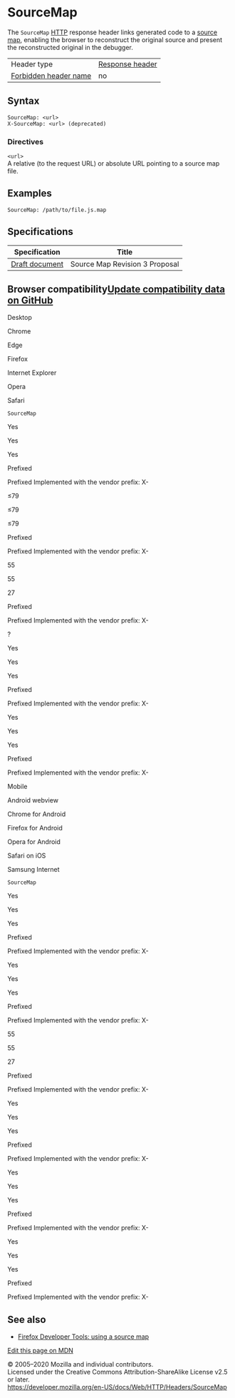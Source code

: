 SourceMap
=========

The `SourceMap` [HTTP](../index) response header links generated code to a [source map](https://developer.mozilla.org/en-US/docs/Tools/Debugger/How_to/Use_a_source_map), enabling the browser to reconstruct the original source and present the reconstructed original in the debugger.

<table><tbody><tr class="odd"><td>Header type</td><td><a href="https://developer.mozilla.org/en-US/docs/Glossary/Response_header">Response header</a></td></tr><tr class="even"><td><a href="https://developer.mozilla.org/en-US/docs/Glossary/Forbidden_header_name">Forbidden header name</a></td><td>no</td></tr></tbody></table>

Syntax
------

    SourceMap: <url>
    X-SourceMap: <url> (deprecated)

### Directives

`<url>`  
A relative (to the request URL) or absolute URL pointing to a source map file.

Examples
--------

    SourceMap: /path/to/file.js.map

Specifications
--------------

<table><thead><tr class="header"><th>Specification</th><th>Title</th></tr></thead><tbody><tr class="odd"><td><a href="https://sourcemaps.info/spec.html">Draft document</a></td><td>Source Map Revision 3 Proposal</td></tr></tbody></table>

Browser compatibility<a href="https://github.com/mdn/browser-compat-data" class="bc-github-link">Update compatibility data on GitHub</a>
----------------------------------------------------------------------------------------------------------------------------------------

Desktop

<span class="bc-head-txt-label bc-head-icon-chrome">Chrome</span>

<span class="bc-head-txt-label bc-head-icon-edge">Edge</span>

<span class="bc-head-txt-label bc-head-icon-firefox">Firefox</span>

<span class="bc-head-txt-label bc-head-icon-ie">Internet Explorer</span>

<span class="bc-head-txt-label bc-head-icon-opera">Opera</span>

<span class="bc-head-txt-label bc-head-icon-safari">Safari</span>

`SourceMap`

Yes

Yes

Yes

Prefixed

Prefixed Implemented with the vendor prefix: X-

≤79

≤79

≤79

Prefixed

Prefixed Implemented with the vendor prefix: X-

55

55

27

Prefixed

Prefixed Implemented with the vendor prefix: X-

?

Yes

Yes

Yes

Prefixed

Prefixed Implemented with the vendor prefix: X-

Yes

Yes

Yes

Prefixed

Prefixed Implemented with the vendor prefix: X-

Mobile

<span class="bc-head-txt-label bc-head-icon-webview_android">Android webview</span>

<span class="bc-head-txt-label bc-head-icon-chrome_android">Chrome for Android</span>

<span class="bc-head-txt-label bc-head-icon-firefox_android">Firefox for Android</span>

<span class="bc-head-txt-label bc-head-icon-opera_android">Opera for Android</span>

<span class="bc-head-txt-label bc-head-icon-safari_ios">Safari on iOS</span>

<span class="bc-head-txt-label bc-head-icon-samsunginternet_android">Samsung Internet</span>

`SourceMap`

Yes

Yes

Yes

Prefixed

Prefixed Implemented with the vendor prefix: X-

Yes

Yes

Yes

Prefixed

Prefixed Implemented with the vendor prefix: X-

55

55

27

Prefixed

Prefixed Implemented with the vendor prefix: X-

Yes

Yes

Yes

Prefixed

Prefixed Implemented with the vendor prefix: X-

Yes

Yes

Yes

Prefixed

Prefixed Implemented with the vendor prefix: X-

Yes

Yes

Yes

Prefixed

Prefixed Implemented with the vendor prefix: X-

See also
--------

-   [Firefox Developer Tools: using a source map](https://developer.mozilla.org/en-US/docs/Tools/Debugger/How_to/Use_a_source_map)

<a href="https://developer.mozilla.org/en-US/docs/Web/HTTP/Headers/SourceMap$edit" class="_attribution-link">Edit this page on MDN</a>

© 2005–2020 Mozilla and individual contributors.  
Licensed under the Creative Commons Attribution-ShareAlike License v2.5 or later.  
<a href="https://developer.mozilla.org/en-US/docs/Web/HTTP/Headers/SourceMap" class="_attribution-link">https://developer.mozilla.org/en-US/docs/Web/HTTP/Headers/SourceMap</a>
